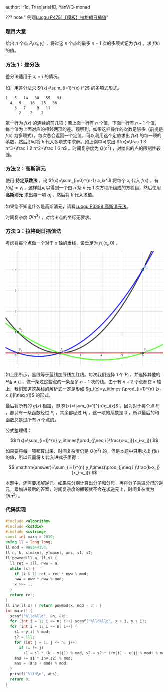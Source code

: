 author: Ir1d, TrisolarisHD, YanWQ-monad

??? note " 例题[Luogu P4781【模板】拉格朗日插值](https://www.luogu.org/problemnew/show/P4781)"


### 题目大意

给出 $n$ 个点 $P_i(x_i,y_i)$ ，将过这 $n$ 个点的最多 $n-1$ 次的多项式记为 $f(x)$ ，求 $f(k)$ 的值。

### 方法 1：差分法

差分法适用于 $x_i=i$ 的情况。

如，用差分法求 $f(x)=\sum_{i=1}^{x} i^2$ 的多项式形式。

    1   5   14   30   55   91
      4   9    16   25   36
        5   7     9   11
          2    2    2

第一行为 $f(x)$ 的连续的前几项；若上面一行有 $n$ 个值，下面一行有 $n-1$ 个值，每个值为上面对应的相邻两项的差。观察到，如果这样操作的次数足够多（前提是 $f(x)$ 为多项式），每次总会返回一个定值，可以利用这个定值求出 $f(x)$ 的每一项的系数，然后即可将 $k$ 代入多项式中求解。如上例中可求出 $f(x)=\frac 1 3 n^3+\frac 1 2 n^2+\frac 1 6 n$ 。时间复杂度为 $O(n^2)$ ，对给出的点的限制性较强。

### 方法 2：高斯消元

使用 **待定系数法** 。设 $f(x)=\sum_{i=0}^{n-1} a_ix^i$ 将每个 $x_i$ 代入 $f(x)$ ，有 $f(x_i)=y_i$ ，这样就可以得到一个由 $n$ 条 $n$ 元 $1$ 次方程所组成的方程组，然后使用 **高斯消元** 求出每一项 $a_i$ ，然后将 $k$ 代入求值。

如果您不知道什么是高斯消元，请看[Luogu P3389 高斯消元法](https://www.luogu.org/problemnew/show/P3389)。

时间复杂度 $O(n^3)$ ，对给出点的坐标无要求。

### 方法 3：拉格朗日插值法

考虑将每个点做一个对于 $x$ 轴的垂线，设垂足为 $H_i(x_i,0)$ 。

![sample](./images/lagrange-poly-1.png)

如上图所示，黑线等于蓝线加绿线加红线。每次我们选择 $1$ 个 $P_i$ ，并选择其他的 $H_j[j\neq i]$ ，做一条过这些点的一条至多 $n-1$ 次的线。由于有 $n-2$ 个点都在 $x$ 轴上，我们知道这条线的解析式一定是形如 $g_i(x)=y_i\times (\prod_{i=1}^{n} (x-x_i)[i\neq x])$ 的形式。

最后将所有的 $g(x)$ 相加，即 $f(x)=\sum_{i=1}^{n}g_i(x)$ 。因为对于每个点 $P_i$ ，都只有一条函数经过 $P_i$ ，其余都经过 $H_i$ ，这一项的系数是 $0$ ，所以最后的和函数总是过所有 $n$ 个点的。

公式整理得：

$$
f(x)=\sum_{i=1}^{n} y_i\times(\prod_{j\neq i }\frac{x-x_j}{x_i-x_j})
$$

如果要将每一项都算出来，时间复杂度仍是 $O(n^2)$ 的，但是本题中只用求出 $f(k)$ 的值，所以只需将 $k$ 代入进式子里得：

$$
\mathrm{answer}=\sum_{i=1}^{n} y_i\times(\prod_{j\neq i }\frac{k-x_j}{x_i-x_j})
$$

本题中，还需要求解逆元。如果先分别计算出分子和分母，再将分子乘进分母的逆元，累加进最后的答案，时间复杂度的瓶颈就不会在求逆元上，时间复杂度为 $O(n^2)$ 。

### 代码实现

```cpp
#include <algorithm>
#include <cstdio>
#include <cstring>
const int maxn = 2010;
using ll = long long;
ll mod = 998244353;
ll n, k, x[maxn], y[maxn], ans, s1, s2;
ll powmod(ll a, ll x) {
  ll ret = 1ll, nww = a;
  while (x) {
    if (x & 1) ret = ret * nww % mod;
    nww = nww * nww % mod;
    x >>= 1;
  }
  return ret;
}
ll inv(ll x) { return powmod(x, mod - 2); }
int main() {
  scanf("%lld%lld", &n, &k);
  for (int i = 1; i <= n; i++) scanf("%lld%lld", x + i, y + i);
  for (int i = 1; i <= n; i++) {
    s1 = y[i] % mod;
    s2 = 1ll;
    for (int j = 1; j <= n; j++)
      if (i != j)
        s1 = s1 * (k - x[j]) % mod, s2 = s2 * ((x[i] - x[j] % mod) % mod) % mod;
    ans += s1 * inv(s2) % mod;
    ans = (ans + mod) % mod;
  }
  printf("%lld\n", ans);
  return 0;
}
```
